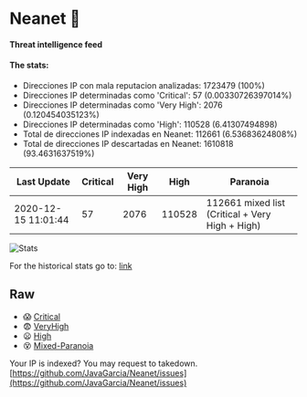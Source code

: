# Neanet :hocho:
#### Threat intelligence feed
#### The stats:

- Direcciones IP con mala reputacion analizadas: 1723479 (100%)
- Direcciones IP determinadas como 'Critical':  57 (0.00330726397014%)
- Direcciones IP determinadas como 'Very High':  2076 (0.120454035123%)
- Direcciones IP determinadas como 'High':  110528 (6.41307494898)
- Total de direcciones IP indexadas en Neanet:  112661 (6.53683624808%)
- Total de direcciones IP descartadas en Neanet:  1610818 (93.4631637519%)

| Last Update | Critical | Very High | High | Paranoia |
| --- | --- | --- | --- | --- |
| 2020-12-15 11:01:44 | 57 | 2076 | 110528 | 112661 mixed list (Critical + Very High + High)|

![Stats](https://docs.google.com/spreadsheets/d/e/2PACX-1vSnaNMIXVabIpDJjufMlzH7poXnshF3mgd8Is1g9ytUEzVsP5my4Trn8f-xkoLLQ38xpL3HtmUexLo6/pubchart?oid=501124687&format=image)

For the historical stats go to: [link](/stats.csv)
## Raw
- :scream: [Critical](https://raw.githubusercontent.com/JavaGarcia/Neanet/master/blacklists/neanet_critical.txt)
- :fearful: [VeryHigh](https://raw.githubusercontent.com/JavaGarcia/Neanet/master/blacklists/neanet_veryHigh.txtt)
- :frowning: [High](https://raw.githubusercontent.com/JavaGarcia/Neanet/master/blacklists/neanet_high.txt)
- :dizzy_face: [Mixed-Paranoia](https://raw.githubusercontent.com/JavaGarcia/Neanet/master/blacklists/neanet_all.txt)


Your IP is indexed? You may request to takedown. [https://github.com/JavaGarcia/Neanet/issues](https://github.com/JavaGarcia/Neanet/issues)









































































































































































































































































































































































































































































































































































































































































































































































































































































































































































































































































































































































































































































































































































































































































































































































































































































































































































































































































































































































































































































































































































































































































































































































































































































































































































































































































































































































































































































































